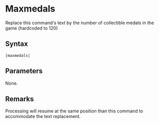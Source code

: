 # Maxmedals

Replace this command's text by the number of collectible medals in the game (hardcoded to 120)

## Syntax

````
|maxmedals|
````

## Parameters

None.

## Remarks

Processing will resume at the same position than this command to accommodate the text replacement.
